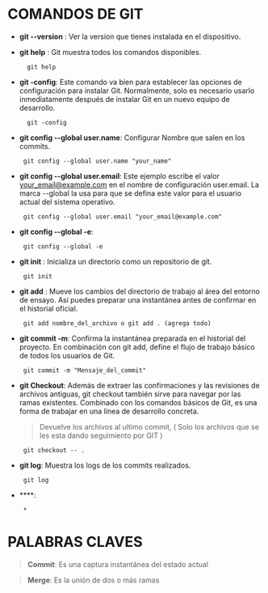 # **COMANDOS DE GIT**
* **git --version** : Ver la version que tienes instalada en el dispositivo.

* **git help** : Git muestra todos los comandos disponibles.

        git help

* **git -config**: Este comando va bien para establecer las opciones de configuración para instalar Git. Normalmente, solo es necesario usarlo inmediatamente después de instalar Git en un nuevo equipo de desarrollo.

        git -config

 * **git config --global user.name**: Configurar Nombre que salen en los commits.

        git config --global user.name "your_name"

 * **git config --global user.email**: Este ejemplo escribe el valor your_email@example.com en el nombre de configuración user.email. La marca --global la usa para que se defina este valor para el usuario actual del sistema operativo.

        git config --global user.email "your_email@example.com"

 * **git config --global -e**: 

        git config --global -e

 * **git init** : Inicializa un directorio como un  repositorio de git.

        git init

 * **git add** : Mueve los cambios del directorio de trabajo al área del entorno de ensayo. Así puedes preparar una instantánea antes de confirmar en el historial oficial.

        git add nombre_del_archivo o git add . (agrega todo)

 * **git commit -m**: Confirma la instantánea preparada en el historial del proyecto. En combinación con git add, define el flujo de trabajo básico de todos los usuarios de Git.

        git commit -m "Mensaje_del_commit"

 * **git Checkout**: Además de extraer las confirmaciones y las revisiones de archivos antiguas, git checkout también sirve para navegar por las ramas existentes. Combinado con los comandos básicos de Git, es una forma de trabajar en una línea de desarrollo concreta.
    > Devuelve los archivos al ultimo commit, ( Solo los archivos que se les esta dando seguimiento por GIT )

        git checkout -- .

 * **git log**: Muestra los logs de los commits realizados.

        git log 

 * ****:

        * 

    

# **PALABRAS CLAVES**

> **Commit**: Es una captura instantánea del estado actual

> **Merge**: Es la unión de dos o más ramas

